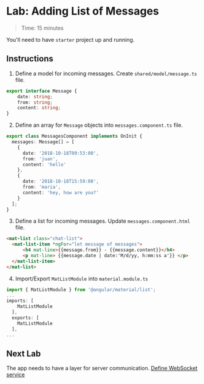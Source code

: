 # Lab: Adding List of Messages

> Time: 15 minutes

You'll need to have `starter` project up and running.

## Instructions

1. Define a model for incoming messages. Create `shared/model/message.ts` file.
```ts
export interface Message {
    date: string;
    from: string;
    content: string;
}
```

2. Define an array for `Message` objects into `messages.component.ts` file.
```ts
export class MessagesComponent implements OnInit {
  messages: Message[] = [
    {
      date: '2018-10-18T09:53:00',
      from: 'juan',
      content: 'hello'
    },
    {
      date: '2018-10-18T15:59:00',
      from: 'maria',
      content: 'hey, how are you?'
    }
  ];
}
```

3. Define a list for incoming messages. Update `messages.component.html` file.
```html
<mat-list class="chat-list">
  <mat-list-item *ngFor="let message of messages">
      <h4 mat-line>{{message.from}} - {{message.content}}</h4>
      <p mat-line> {{message.date | date:'M/d/yy, h:mm:ss a'}} </p>
  </mat-list-item>
</mat-list>
```

4. Import/Export `MatListModule` into `material.module.ts`
```ts
import { MatListModule } from '@angular/material/list';
...
imports: [
    MatListModule
  ],
  exports: [
    MatListModule
  ],
...
```

## Next Lab
The app needs to have a layer for server communication. [Define WebSocket service](lab-02.md)